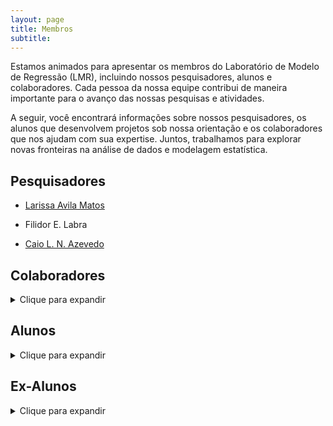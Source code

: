 ```yaml
---
layout: page
title: Membros
subtitle:
---
```


Estamos animados para apresentar os membros do Laboratório de Modelo de Regressão (LMR), incluindo nossos pesquisadores, alunos e colaboradores. Cada pessoa da nossa equipe contribui de maneira importante para o avanço das nossas pesquisas e atividades.

A seguir, você encontrará informações sobre nossos pesquisadores, os alunos que desenvolvem projetos sob nossa orientação e os colaboradores que nos ajudam com sua expertise. Juntos, trabalhamos para explorar novas fronteiras na análise de dados e modelagem estatística.


## Pesquisadores

- [Larissa Avila Matos](https://larissamatos.github.io/)

- Filidor E. Labra

- [Caio L. N. Azevedo](https://www.ime.unicamp.br/~cnaber/)


## Colaboradores
<details>
  <summary>Clique para expandir</summary>
  <ul>
    <li> Prof. Ming-Hui Chen, Department of Statistics, University of Connecticut - UCONN, USA </li>
    <li> Prof. Mauricio Castro Cepero, Departamento de Estadística, Pontificia Universidad Católica de Chile, Santiago, Chile </li>
    <li> Prof. Víctor Hugo Lachos Dávila, Department of Statistics, University of Connecticut - UCONN, USA </li>
    <li> Prof. Celso Rômulo Barbosa Cabral, Departamento de Estatística, Universidade Federal do Amazonas - UFAM </li>
    <li> Prof. Marcos Oliveira Prates, Departamento de Estatística, Universidade Federal de Minas Gerais - UFMG </li>
    <li> Prof. Christian Eduardo Galarza Morales, ESPOL Polytechnic University - Escuela Superior Politécnica del Litoral, ESPOL - Facultad de Ciencias Naturales y Matemáticas, FCNM </li>
    <li> Profa. Fernanda Lang Schumacher: The Ohio State University, Columbus, Ohio/EUA </li>
  </ul>
</details>

## Alunos
<details>
  <summary>Clique para expandir</summary>
  <ul>
    <li> Amanda Merian Freitas Mendes </li>
    <li> Áurea Fonseca Lopes Galindo </li>
    <li> Carina Brunehilde Pinto da Silva</li>
    <li> João Victor Bastos de Freitas </li>
    <li> Katherine Andreina Loor Valeriano</li>
    <li> Keyliane Travassos de Castro</li>
    <li> Francisco Hildemar Calixto de Alencar</li>
    <li> Matheus Oliveira de Castro</li>
  </ul>
</details>

## Ex-Alunos
<details>
  <summary>Clique para expandir</summary>
  <ul>
    <li> Christian Eduardo Galarza Morales</li>
    <li> David Esteban Sanchez Vega</li>
    <li> Jose Alejandro Ordoñez</li>
    <li> Letícia Bettine Infante</li>
    <li> Marcela Nuñez Lemus</li>
    <li> Thalita do Bem Mattos</li>
    <li> Vitor Macedo Rocha</li>
  </ul>
</details>
